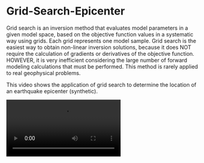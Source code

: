 # Grid-Search-Epicenter

Grid search is an inversion method that evaluates model parameters in a given model space, based on the objective function values ​​in a systematic way using grids. Each grid represents one model sample. Grid search is the easiest way to obtain non-linear inversion solutions, because it does NOT require the calculation of gradients or derivatives of the objective function. HOWEVER, it is very inefficient considering the large number of forward modeling calculations that must be performed.
This method is rarely applied to real geophysical problems.

This video shows the application of grid search to determine the location of an earthquake epicenter (synthetic).

![Deskripsi Gambar](grid_search_episenter.mp4)


